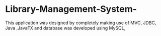 # Library-Management-System-
This application was designed by completely making use of MVC, JDBC, Java  ,JavaFX and database was     developed using MySQL, 
